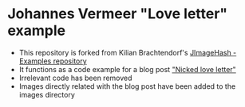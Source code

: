 # Johannes Vermeer "Love letter" example

* This repository is forked from Kilian Brachtendorf's [JImageHash - Examples repository](https://github.com/KilianB/JImageHash-Examples)
* It functions as a code example for a blog post ["Nicked love letter"](https://www.mindthemeaning.com/napatud-armastuskiri-est)
* Irrelevant code has been removed
* Images directly related with the blog post have been added to the images directory
